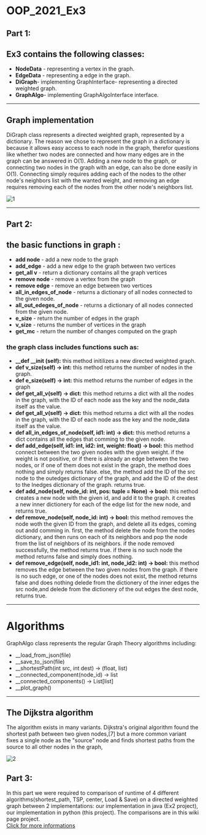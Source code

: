 # OOP_2021_Ex3

<h2>Part 1:</h2>
<h2>Ex3 contains the following classes: </h2>

<ul>
  <li><b>NodeData</b> - representing a vertex in the graph.</li>
  <li><b>EdgeData</b> - representing a edge in the graph.</li>
  <li><b>DiGraph</b>- implementing GraphInterface- representing a directed weighted graph.</li>
  <li><b>GraphAlgo</b>- implementing GraphAlgoInterface interface.</li>
</ul>

<hr>

<h2>Graph implementation</h2>

DiGraph class represents a directed weighted graph, represented by a dictionary. The reason we chose to represent the graph in a dictionary is because it allows easy access to each node in the graph, therefor questions like whether two nodes are connected and how many edges are in the graph can be answered in O(1). Adding a new node to the graph, or connecting two nodes in the graph with an edge, can also be done easily in O(1). Connecting simply requires adding each of the nodes to the other node's neighbors list with the wanted weight, and removing an edge requires removing each of the nodes from the other node's neighbors list.

![1](https://user-images.githubusercontent.com/88532380/146683277-3d0431bc-5173-4d1c-9695-f2cb47665f31.png)

<hr>

<h2>Part 2:</h2>
<h2>the basic functions in graph :</h2>
<ul>
  <li><b>add node</b> - add a new node to the graph</li>
  <li><b>add_edge</b> - add a new edge to the graph between two vertices</li>
  <li><b>get_all v</b> - return a dictionary contains all the graph vertices</li>
  <li><b>remove node</b> - remove a vertex from the graph</li>
  <li><b>remove edge</b> - remove an edge between two vertices</li>
  <li><b>all_in_edges_of_node</b> - returns a dictionary of all nodes connected to the given node.</li>
  <li><b>all_out_edeges_of_node</b> - returns a dictionary of all nodes connected from the given node.</li>
  <li><b>e_size</b> - return the number of edges in the graph</li>
  <li><b>v_size</b> - returns the number of vertices in the graph</li>
  <li><b>get_mc</b> - return the number of changes computed on the graph</li>
</ul>

<h3>the graph class includes functions such as:</h3>
<ul>
<li><b>__def __init (self):</b> this method initilizes a new directed weighted graph.</li>

<li><b>def v_size(self) -> int:</b> this method returns the number of nodes in the graph.</li>

<li><b>def e_size(self) -> int:</b> this method returns the number of edges in the graph</li>

<li><b>def get_all_v(self) -> dict:</b> this method returns a dict with all the nodes in the graph, with the ID of each node ass the key and the node_data itself as the value.</li>

<li><b>def get_all_v(self) -> dict:</b> this method returns a dict with all the nodes in the graph, with the ID of each node ass the key and the node_data itself as the value.</li>

<li><b>def all_in_edges_of_node(self, id1: int) -> dict:</b> this method returns a dict contains all the edges that comming to the given node.</li>

<li><b>def add_edge(self, id1: int, id2: int, weight: float) -> bool:</b> this method connect between the two given nodes with the given weight. if the weight is not positive, or if there is already an edge between the two nodes, or if one of them does not exist in the graph, the method does nothing and simply returns false. else, the method add the ID of the src node to the outedges dictionary of the graph, and add the ID of the dest to the Inedges dictionary of the graph. returns true.</li>

<li><b>def add_node(self, node_id: int, pos: tuple = None) -> bool:</b> this nethod creates a new node with the given id, and add it to the graph. it creates a new inner dictionery for each of the edge list for the new node, and returns true.</li>

<li><b>def remove_node(self, node_id: int) -> bool:</b> this method removes the node woth the given ID from the graph, and delete all its edges, coming out andd comming in. first, the method delete the node from the nodes dictionary, and then runs on each of its neighbors and pop the node from the list of neighbors of its neighbors. if the node removed successfully, the method returns true. if there is no such node the method returns false and simply does nothing.</li>

<li><b>def remove_edge(self, node_id1: int, node_id2: int) -> bool:</b> this method removes the edge between the two given nodes from the graph. if there is no such edge, or one of the nodes does not exist, the method returns false and does nothing delede from the dictionery of the inner edges the src node,and delede from the dictionery of the out edges the dest node, returns true.</li>
</ul>

<hr>

<h1>Algorithms</h1>
GraphAlgo class represents the regular Graph Theory algorithms including:
<ul>
  <li>__load_from_json(file)</li>
  <li>__save_to_json(file)</li>
  <li>__shortestPath(int src, int dest) -> (float, list)</li>
  <li>__connected_component(node_id) -> list</li>
  <li>__connected_components() -> List[list]</li>
  <li>__plot_graph()</li>
</ul>

<hr>

<h2>The Dijkstra algorithm</h2>
The algorithm exists in many variants. Dijkstra's original algorithm found the shortest path between two given nodes,[7] but a more common variant fixes a single node as the "source" node and finds shortest paths from the source to all other nodes in the graph,

![2](https://user-images.githubusercontent.com/88532380/146683804-7c8c4155-0dbc-4195-9dd0-1a925c659eae.gif)

<h2>Part 3:</h2>
In this part we were required to comparison of runtime of 4 different algorithms(shortest_path, TSP, center, Load & Save) on a directed weighted graph between 2 implementations: our implementation in java (Ex2 project), our implementation in python (this project). The comparisons are in this wiki page project.<br>
<a href="https://github.com/AdnanAzem/OOP_2021_Ex3/wiki/Comparisons">Click for more informations</a>


